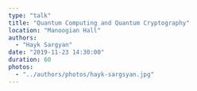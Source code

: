```yaml
---
type: "talk"
title: "Quantum Computing and Quantum Cryptography"
location: "Manoogian Hall"
authors:
  - "Hayk Sargyan"
date: "2019-11-23 14:30:00"
duration: 60
photos:
  - "../authors/photos/hayk-sargsyan.jpg"
---
```

